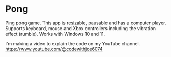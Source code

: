 # Pong
Ping pong game.
This app is resizable, pausable and has a computer player.
Supports keyboard, mouse and Xbox controllers including the vibration effect (rumble).
Works with Windows 10 and 11.



I'm making a video to explain the code on my YouTube channel.
https://www.youtube.com/@codewithjoe6074
